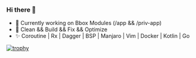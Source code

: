 ### Hi there 👋

- 🔭 Currently working on Bbox Modules (/app && /priv-app)
- 👯 Clean && Build && Fix && Optimize
- ✨ Coroutine | Rx | Dagger | BSP | Manjaro | Vim | Docker | Kotlin | Go

[![trophy](https://github-profile-trophy.vercel.app/?username=torrentcome&theme=onedark)](https://github.com/ryo-ma/github-profile-trophy)

<!--
**torrentcome/torrentcome** is a ✨ _special_ ✨ repository because its `README.md` (this file) appears on your GitHub profile.


Here are some ideas to get you started:

- 👯 I’m looking to collaborate on ...
- 🤔 I’m looking for help with ...
- 💬 Ask me about ...
- 📫 How to reach me: ...
- 😄 Pronouns: ...
-->
